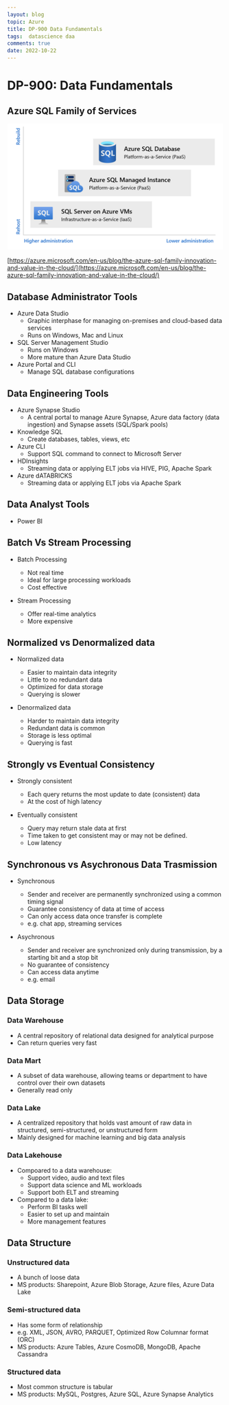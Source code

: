 ```yaml
---
layout: blog
topic: Azure
title: DP-900 Data Fundamentals
tags:  datascience daa
comments: true
date: 2022-10-22
---
```


# DP-900: Data Fundamentals

## Azure SQL Family of Services

![](/assets/2022-10-22-00-24-31.png)

[https://azure.microsoft.com/en-us/blog/the-azure-sql-family-innovation-and-value-in-the-cloud/](https://azure.microsoft.com/en-us/blog/the-azure-sql-family-innovation-and-value-in-the-cloud/)


## Database Administrator Tools

- Azure Data Studio
  - Graphic interphase for managing on-premises and cloud-based data services
  - Runs on Windows, Mac and Linux
- SQL Server Management Studio
  - Runs on Windows
  - More mature than Azure Data Studio
- Azure Portal and CLI
  - Manage SQL database configurations

## Data Engineering Tools

- Azure Synapse Studio
  - A central portal to manage Azure Synapse, Azure data factory (data ingestion) and Synapse assets (SQL/Spark pools)
- Knowledge SQL
  - Create databases, tables, views, etc
- Azure CLI
  - Support SQL command to connect to Microsoft Server
- HDInsights
  - Streaming data or applying ELT jobs via HIVE, PIG, Apache Spark
- Azure dATABRICKS
  - Streaming data or applying ELT jobs via Apache Spark

## Data Analyst Tools
- Power BI

## Batch Vs Stream Processing

- Batch Processing
  - Not real time
  - Ideal for large processing workloads
  - Cost effective

- Stream Processing
  - Offer real-time analytics
  - More expensive


## Normalized vs Denormalized data

- Normalized data
  - Easier to maintain data integrity
  - Little to no redundant data
  - Optimized for data storage
  - Querying is slower

- Denormalized data
  - Harder to maintain data integrity
  - Redundant data is common
  - Storage is less optimal
  - Querying is fast

## Strongly vs Eventual Consistency

- Strongly consistent
  - Each query returns the most update to date (consistent) data
  - At the cost of high latency

- Eventually consistent
  - Query may return stale data at first 
  - Time taken to get consistent may or may not be defined.
  - Low latency


## Synchronous vs Asychronous Data Trasmission

- Synchronous
  - Sender and receiver are permanently synchronized using a common timing signal
  - Guarantee consistency of data at time of access
  - Can only access data once transfer is complete
  - e.g. chat app, streaming services
  
- Asychronous
  - Sender and receiver are synchronized only during transmission, by a starting bit and a stop bit
  - No guarantee of consistency
  - Can access data anytime
  - e.g. email


## Data Storage

### Data Warehouse
- A central repository of relational data designed for analytical purpose
- Can return queries very fast

### Data Mart
- A subset of data warehouse, allowing teams or department to have control over their own datasets
- Generally read only

### Data Lake
- A centralized repository that holds vast amount of raw data in structured, semi-structured, or unstructured form
- Mainly designed for machine learning and big data analysis

### Data Lakehouse
- Compoared to a data warehouse:
  - Support video, audio and text files
  - Support data science and ML workloads
  - Support both ELT and streaming
- Compared to a data lake:
  - Perform BI tasks well
  - Easier to set up and maintain
  - More management features

## Data Structure

### Unstructured data
- A bunch of loose data
- MS products: Sharepoint, Azure Blob Storage, Azure files, Azure Data Lake

### Semi-structured data
- Has some form of relationship
- e.g. XML, JSON, AVRO, PARQUET, Optimized Row Columnar format (ORC)
- MS products: Azure Tables, Azure CosmoDB, MongoDB, Apache Cassandra

### Structured data
- Most common structure is tabular
- MS products: MySQL, Postgres, Azure SQL, Azure Synapse Analytics